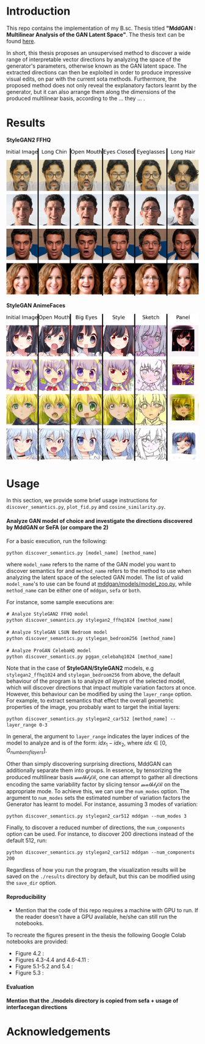 # Introduction

This repo contains the implementation of my B.sc. Thesis titled
**"MddGAN : Multilinear Analysis of the GAN Latent Space"**. The thesis
text can be found [here](https://pergamos.lib.uoa.gr/uoa/dl/object/3059772).

In short, this thesis proposes an unsupervised method to discover a wide range
of interpretable vector directions by analyzing the space of the generator's
parameters, otherwise known as the GAN latent space. The extracted directions
can then be exploited in order to produce impressive visual edits, on par with
the current sota methods. Furthermore, the proposed method does not only reveal
the explanatory factors learnt by the generator, but it can also arrange them
along the dimensions of the produced multilinear basis, according to the ...
they ... .


# Results

**StyleGAN2 FFHQ**

![stylegan2_ffhq](images/stylegan2ffhq_chart.jpg)


**StyleGAN AnimeFaces**

![stylegan_animeface](images/stylegananime_chart.jpg)


# Usage
In this section, we provide some brief usage instructions for
`discover_semantics.py`, `plot_fid.py` and `cosine_similarity.py`.

#### Analyze GAN model of choice and investigate the directions discovered by MddGAN or SeFA (or compare the 2)
For a basic execution, run the following:

```
python discover_semantics.py [model_name] [method_name]
```
where `model_name` refers to the name of the GAN model you want to discover
semantics for and `method_name` refers to the method to use when analyzing
the latent space of the selected GAN model. The list of valid `model_name`'s
to use can be found at [mddgan/models/model_zoo.py](models/model_zoo.py),
while `method_name` can be either one of `mddgan`, `sefa` or `both`.

For instance, some sample executions are:

```
# Analyze StyleGAN2 FFHQ model
python discover_semantics.py stylegan2_ffhq1024 [method_name]

# Analyze StyleGAN LSUN Bedroom model
python discover_semantics.py stylegan_bedroom256 [method_name]

# Analyze ProGAN CelebaHQ model
python discover_semantics.py pggan_celebahq1024 [method_name]
```

Note that in the case of **StyleGAN/StyleGAN2** models, e.g `stylegan2_ffhq1024` and
`stylegan_bedroom256` from above, the default behaviour of the program is to analyze
_all layers_ of the selected model, which will discover directions
that impact multiple variation factors at once. However, this behaviour can be modified by
using the `layer_range` option. For example, to extract semantics that effect the overall
geometric properties of the image, you probably want to target the initial layers:

```
python discover_semantics.py stylegan2_car512 [method_name] --layer_range 0-3
```
In general, the argument to `layer_range` indicates the layer indices of
the model to analyze and is of the form: $idx_{1} - idx_{2}$, where
$idx \in [0, G_{number of layers}]$.

Other than simply discovering surprising directions, MddGAN can additionally
separate them into groups. In essence, by tensorizing the produced multilinear
basis $\mathcal{mathbf{B}}$, one can attempt to gather all directions encoding
the same variability factor by slicing tensor $\mathcal{mathbf{B}}$ on the
appropriate mode. To achieve this, we can use the `num_modes` option. The
argument to `num_modes` sets the estimated number of variation factors the
Generator has learnt to model. For instance, assuming 3 modes of variation:

```
python discover_semantics.py stylegan2_car512 mddgan --num_modes 3
```

Finally, to discover a reduced number of directions, the `num_components`
option can be used. For instance, to discover 200 directions instead of
the default 512, run:

```
python discover_semantics.py stylegan2_car512 mddgan --num_components 200
```

Regardless of how you run the program, the visualization results will be saved
on the `./results` directory by default, but this can be modified using the
`save_dir` option.

#### Reproducibility
* Mention that the code of this repo requires a machine with GPU to run. If the reader doesn't
  have a GPU available, he/she can still run the notebooks.

To recreate the figures present in the thesis the following Google Colab notebooks
are provided:
* Figure 4.2 : ` `
* Figures 4.3-4.4 and 4.6-4.11 : ` `
* Figure 5.1-5.2 and 5.4 : ` `
* Figure 5.3 : ` `

#### Evaluation
**Mention that the ./models directory is copied from sefa + usage of interfacegan directions**


# Acknowledgements
